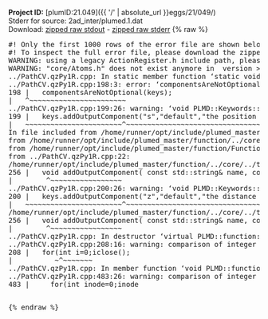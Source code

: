 **Project ID:** [plumID:21.049]({{ '/' | absolute_url }}eggs/21/049/)  
Stderr for source:  2ad_inter/plumed.1.dat   
Download: [zipped raw stdout](plumed.1.dat.plumed_master.stdout.txt.zip) - [zipped raw stderr](plumed.1.dat.plumed_master.stderr.txt.zip) 
{% raw %}
<pre>
#! Only the first 1000 rows of the error file are shown below
#! To inspect the full error file, please download the zipped raw stderr file above
WARNING: using a legacy ActionRegister.h include path, please use <<#include "core/ActionRegister.h">>
WARNING: "core/Atoms.h" does not exist anymore in  version >=2.10, you should change your code.
../PathCV.qzPy1R.cpp: In static member function ‘static void PLMD::function::PathCV::registerKeywords(PLMD::Keywords&)’:
../PathCV.qzPy1R.cpp:198:3: error: ‘componentsAreNotOptional’ was not declared in this scope
198 |   componentsAreNotOptional(keys);
|   ^~~~~~~~~~~~~~~~~~~~~~~~
../PathCV.qzPy1R.cpp:199:26: warning: ‘void PLMD::Keywords::addOutputComponent(const std::string&, const std::string&, const std::string&)’ is deprecated: Use addOutputComponent with four argument and specify valid types for value from scalar/vector/matrix/grid [-Wdeprecated-declarations]
199 |   keys.addOutputComponent("s","default","the position on the path");
|   ~~~~~~~~~~~~~~~~~~~~~~~^~~~~~~~~~~~~~~~~~~~~~~~~~~~~~~~~~~~~~~~~~
In file included from /home/runner/opt/include/plumed_master/function/../core/Action.h:27,
from /home/runner/opt/include/plumed_master/function/../core/ActionWithValue.h:25,
from /home/runner/opt/include/plumed_master/function/Function.h:25,
from ../PathCV.qzPy1R.cpp:22:
/home/runner/opt/include/plumed_master/function/../core/../tools/Keywords.h:256:8: note: declared here
256 |   void addOutputComponent( const std::string& name, const std::string& key, const std::string& descr );
|        ^~~~~~~~~~~~~~~~~~
../PathCV.qzPy1R.cpp:200:26: warning: ‘void PLMD::Keywords::addOutputComponent(const std::string&, const std::string&, const std::string&)’ is deprecated: Use addOutputComponent with four argument and specify valid types for value from scalar/vector/matrix/grid [-Wdeprecated-declarations]
200 |   keys.addOutputComponent("z","default","the distance from the path");
|   ~~~~~~~~~~~~~~~~~~~~~~~^~~~~~~~~~~~~~~~~~~~~~~~~~~~~~~~~~~~~~~~~~~~
/home/runner/opt/include/plumed_master/function/../core/../tools/Keywords.h:256:8: note: declared here
256 |   void addOutputComponent( const std::string& name, const std::string& key, const std::string& descr );
|        ^~~~~~~~~~~~~~~~~~
../PathCV.qzPy1R.cpp: In destructor ‘virtual PLMD::function::PathCV::~PathCV()’:
../PathCV.qzPy1R.cpp:208:16: warning: comparison of integer expressions of different signedness: ‘int’ and ‘unsigned int’ [-Wsign-compare]
208 |   for(int i=0;i<mw_n_;++i){
|               ~^~~~~~
../PathCV.qzPy1R.cpp: In constructor ‘PLMD::function::PathCV::PathCV(const PLMD::ActionOptions&)’:
../PathCV.qzPy1R.cpp:236:16: warning: comparison of integer expressions of different signedness: ‘int’ and ‘unsigned int’ [-Wsign-compare]
236 |   for(int i=0;i<mw_n_;++i){
|               ~^~~~~~
../PathCV.qzPy1R.cpp:259:11: warning: comparison of integer expressions of different signedness: ‘int’ and ‘unsigned int’ [-Wsign-compare]
259 |       if(i==mw_id_) ifiles[i]->close();
|          ~^~~~~~~~
../PathCV.qzPy1R.cpp: In member function ‘void PLMD::function::PathCV::generatePath()’:
../PathCV.qzPy1R.cpp:483:26: warning: comparison of integer expressions of different signedness: ‘int’ and ‘unsigned int’ [-Wsign-compare]
483 |     for(int inode=0;inode<nnodes;inode++){
|                     ~~~~~^~~~~~~
../PathCV.qzPy1R.cpp: In member function ‘void PLMD::function::PathCV::readMultipleWalkers()’:
../PathCV.qzPy1R.cpp:941:16: warning: comparison of integer expressions of different signedness: ‘int’ and ‘unsigned int’ [-Wsign-compare]
941 |   for(int i=0;i<mw_n_;++i){
|               ~^~~~~~
../PathCV.qzPy1R.cpp:942:9: warning: comparison of integer expressions of different signedness: ‘int’ and ‘unsigned int’ [-Wsign-compare]
942 |     if(i==mw_id_) continue;
|        ~^~~~~~~~
../PathCV.qzPy1R.cpp:957:5: error: invalid use of incomplete type ‘class PLMD::Communicator’
957 |     comm.Barrier();
|     ^~~~
In file included from /home/runner/opt/include/plumed_master/function/../core/../tools/OFile.h:25,
from /home/runner/opt/include/plumed_master/function/../core/../tools/Log.h:25,
from /home/runner/opt/include/plumed_master/function/../core/Action.h:30:
/home/runner/opt/include/plumed_master/function/../core/../tools/FileBase.h:29:7: note: forward declaration of ‘class PLMD::Communicator’
29 | class Communicator;
|       ^~~~~~~~~~~~
../PathCV.qzPy1R.cpp:958:5: error: invalid use of incomplete type ‘class PLMD::Communicator’
958 |     multi_sim_comm.Barrier();
|     ^~~~~~~~~~~~~~
/home/runner/opt/include/plumed_master/function/../core/../tools/FileBase.h:29:7: note: forward declaration of ‘class PLMD::Communicator’
29 | class Communicator;
|       ^~~~~~~~~~~~
terminate called after throwing an instance of 'PLMD::Plumed::ExceptionError'
what():
(core/PlumedMain.cpp:1499) void PLMD::PlumedMain::load(const std::string&)
An error happened while executing command env PLUMED_ROOT='/home/runner/opt/lib/plumed_master' PLUMED_VERSION='2.11.0-dev' PLUMED_HTMLDIR='/home/runner/opt/share/doc/plumed_master' PLUMED_INCLUDEDIR='/home/runner/opt/include' PLUMED_PROGRAM_NAME='plumed_master' PLUMED_IS_INSTALLED='yes' "/home/runner/opt/lib/plumed_master"/scripts/mklib.sh -n -o ./../PathCV.2.11.0-dev.so ../PathCV.cpp

[fv-az2027-338:07979] *** Process received signal ***
[fv-az2027-338:07979] Signal: Aborted (6)
[fv-az2027-338:07979] Signal code:  (-6)
[fv-az2027-338:07979] [ 0] /lib/x86_64-linux-gnu/libc.so.6(+0x45330)[0x7f6856c45330]
[fv-az2027-338:07979] [ 1] /lib/x86_64-linux-gnu/libc.so.6(pthread_kill+0x11c)[0x7f6856c9eb2c]
[fv-az2027-338:07979] [ 2] /lib/x86_64-linux-gnu/libc.so.6(gsignal+0x1e)[0x7f6856c4527e]
[fv-az2027-338:07979] [ 3] /lib/x86_64-linux-gnu/libc.so.6(abort+0xdf)[0x7f6856c288ff]
[fv-az2027-338:07979] [ 4] /lib/x86_64-linux-gnu/libstdc++.so.6(+0xa5ff5)[0x7f68570a5ff5]
[fv-az2027-338:07979] [ 5] /lib/x86_64-linux-gnu/libstdc++.so.6(+0xbb0da)[0x7f68570bb0da]
[fv-az2027-338:07979] [ 6] /lib/x86_64-linux-gnu/libstdc++.so.6(_ZSt10unexpectedv+0x0)[0x7f68570a5a55]
[fv-az2027-338:07979] [ 7] /lib/x86_64-linux-gnu/libstdc++.so.6(+0xa5a6f)[0x7f68570a5a6f]
[fv-az2027-338:07979] [ 8] plumed_master(+0x146dd)[0x560ccbe486dd]
[fv-az2027-338:07979] [ 9] /lib/x86_64-linux-gnu/libc.so.6(+0x2a1ca)[0x7f6856c2a1ca]
[fv-az2027-338:07979] [10] /lib/x86_64-linux-gnu/libc.so.6(__libc_start_main+0x8b)[0x7f6856c2a28b]
[fv-az2027-338:07979] [11] plumed_master(+0x15365)[0x560ccbe49365]
[fv-az2027-338:07979] *** End of error message ***
</pre>
{% endraw %}
